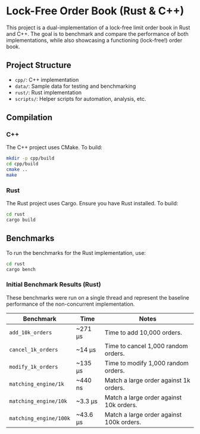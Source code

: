 # Lock-Free Order Book (Rust & C++)

This project is a dual-implementation of a lock-free limit order book in Rust and C++. The goal is to benchmark and compare the performance of both implementations, while also showcasing a functioning (lock-free!) order book.

## Project Structure

- `cpp/`: C++ implementation
- `data/`: Sample data for testing and benchmarking
- `rust/`: Rust implementation
- `scripts/`: Helper scripts for automation, analysis, etc.

## Compilation

### C++
The C++ project uses CMake. To build:
```bash
mkdir -p cpp/build
cd cpp/build
cmake ..
make
```

### Rust
The Rust project uses Cargo. Ensure you have Rust installed. To build:
```bash
cd rust
cargo build
```

## Benchmarks

To run the benchmarks for the Rust implementation, use:
```bash
cd rust
cargo bench
```

### Initial Benchmark Results (Rust)

These benchmarks were run on a single thread and represent the baseline performance of the non-concurrent implementation.

| Benchmark               | Time          | Notes                               |
| ----------------------- | ------------- | ----------------------------------- |
| `add_10k_orders`        | ~271 µs       | Time to add 10,000 orders.          |
| `cancel_1k_orders`      | ~14 µs        | Time to cancel 1,000 random orders. |
| `modify_1k_orders`      | ~135 µs       | Time to modify 1,000 random orders. |
| `matching_engine/1k`    | ~440 ns       | Match a large order against 1k orders. |
| `matching_engine/10k`   | ~3.3 µs       | Match a large order against 10k orders. |
| `matching_engine/100k`  | ~43.6 µs      | Match a large order against 100k orders.|
